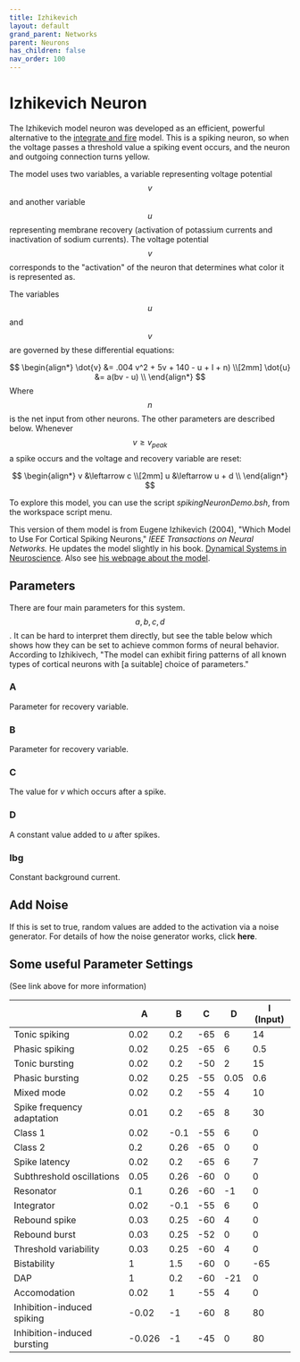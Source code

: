 ```yaml
---
title: Izhikevich
layout: default
grand_parent: Networks
parent: Neurons
has_children: false
nav_order: 100
---
```


# Izhikevich Neuron

The Izhikevich model neuron was developed as an efficient, powerful alternative to the [integrate and fire](integrateAndFire.html) model. This is a spiking neuron, so when the voltage passes a threshold value a spiking event occurs, and the neuron and outgoing connection turns yellow.

The model uses two variables, a variable representing voltage potential $$v$$ and another variable $$u$$ representing membrane recovery (activation of potassium currents and inactivation of sodium currents). The voltage potential $$v$$ corresponds to the "activation" of the neuron that determines what color it is represented as. 

The variables $$u$$ and $$v$$ are governed by these differential equations:

$$
\begin{align*}
\dot{v} &= .004 v^2 + 5v + 140 - u + I + n) \\[2mm]
\dot{u} &= a(bv - u) \\
\end{align*}
$$
Where $$n$$ is the net input from other neurons. The other parameters are described below. Whenever $$v \geq v_{peak}$$ a spike occurs and the voltage and recovery variable are reset:

$$
\begin{align*}
v &\leftarrow c \\[2mm]
u &\leftarrow u + d \\
\end{align*}
$$

To explore this model, you can use the script *spikingNeuronDemo.bsh*, from the workspace script menu.

This version of them model is from Eugene Izhikevich (2004), "Which Model to Use For Cortical Spiking Neurons," *IEEE Transactions on Neural Networks.* He updates the model slightly in his book. [Dynamical Systems in Neuroscience](https://www.izhikevich.org/publications/dsn.pdf). Also see [his webpage about the model](http://www.izhikevich.org/publications/whichmod.htm).

## Parameters

There are four main parameters for this system. $$a, b, c, d$$. It can be hard to interpret them directly, but see the table below which shows how they can be set to achieve common forms of neural behavior. According to Izhikivech, "The model can exhibit firing patterns of all known types of cortical neurons with [a suitable] choice of parameters."


### A

Parameter for recovery variable.

### B

Parameter for recovery variable.

### C

The value for *v* which occurs after a spike.

### D

A constant value added to *u* after spikes.

### Ibg

Constant background current.

## Add Noise

If this is set to true, random values are added to the activation via a noise generator. For details of how the noise generator works, click **here**.

## Some useful Parameter Settings

(See link above for more information)

|             | A    | B    | C   | D   | I (Input) |
|-------------|------|------|-----|-----|-----------|
| Tonic spiking      | 0.02 | 0.2  | -65 | 6   | 14 |
| Phasic spiking     | 0.02 | 0.25 | -65 | 6   | 0.5 |
| Tonic bursting     | 0.02 | 0.2  | -50 | 2   | 15 |
| Phasic bursting    | 0.02 | 0.25 | -55 | 0.05 | 0.6 |
| Mixed mode         | 0.02 | 0.2  | -55 | 4   | 10 |
| Spike frequency adaptation | 0.01 | 0.2  | -65 | 8   | 30 |
| Class 1            | 0.02 | -0.1 | -55 | 6   | 0 |
| Class 2            | 0.2  | 0.26 | -65 | 0   | 0 |
| Spike latency      | 0.02 | 0.2  | -65 | 6   | 7 |
| Subthreshold oscillations | 0.05 | 0.26 | -60 | 0   | 0 |
| Resonator          | 0.1  | 0.26 | -60 | -1  | 0 |
| Integrator         | 0.02 | -0.1 | -55 | 6   | 0 |
| Rebound spike      | 0.03 | 0.25 | -60 | 4   | 0 |
| Rebound burst      | 0.03 | 0.25 | -52 | 0   | 0 |
| Threshold variability | 0.03 | 0.25 | -60 | 4   | 0 |
| Bistability        | 1    | 1.5  | -60 | 0   | -65 |
| DAP                | 1    | 0.2  | -60 | -21 | 0 |
| Accomodation       | 0.02 | 1    | -55 | 4   | 0 |
| Inhibition-induced spiking | -0.02 | -1   | -60 | 8   | 80 |
| Inhibition-induced bursting | -0.026 | -1  | -45 | 0   | 80 |
